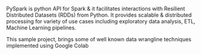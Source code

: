 PySpark is python API for Spark & it facilitates interactions with Resilient Distributed Datasets (RDDs) from Python. It provides scalable & distributed processing for variety of use cases including exploratory data analysis, ETL, Machine Learning pipelines.

This sample project, brings some of well known data wrangline techniques implemented using Google Colab
